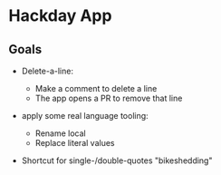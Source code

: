 # Hackday App

## Goals

- Delete-a-line:
  - Make a comment to delete a line
  - The app opens a PR to remove that line
- apply some real language tooling:
  - Rename local
  - Replace literal values


- Shortcut for single-/double-quotes "bikeshedding"
